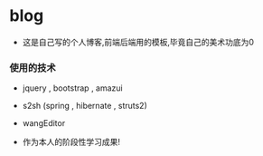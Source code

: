 # blog

- 这是自己写的个人博客,前端后端用的模板,毕竟自己的美术功底为0

### 使用的技术

- jquery , bootstrap , amazui

- s2sh (spring , hibernate , struts2)

- wangEditor

- 作为本人的阶段性学习成果!
